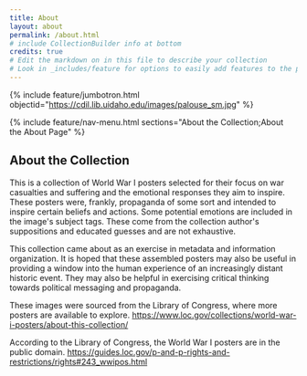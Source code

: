 ```yaml
---
title: About
layout: about
permalink: /about.html
# include CollectionBuilder info at bottom
credits: true
# Edit the markdown on in this file to describe your collection
# Look in _includes/feature for options to easily add features to the page
---
```


{% include feature/jumbotron.html objectid="https://cdil.lib.uidaho.edu/images/palouse_sm.jpg" %}

{% include feature/nav-menu.html sections="About the Collection;About the About Page" %}

## About the Collection

This is a collection of World War I posters selected for their focus on war casualties and suffering and the emotional responses they aim to inspire. These posters were, frankly, propaganda of some sort and intended to inspire certain beliefs and actions. Some potential emotions are included in the image's subject tags. These come from the collection author's suppositions and educated guesses and are not exhaustive.

This collection came about as an exercise in metadata and information organization. It is hoped that these assembled posters may also be useful in providing a window into the human experience of an increasingly distant historic event. They may also be helpful in exercising critical thinking towards political messaging and propaganda.

These images were sourced from the Library of Congress, where more posters are available to explore. <https://www.loc.gov/collections/world-war-i-posters/about-this-collection/>

According to the Library of Congress, the World War I posters are in the public domain. <https://guides.loc.gov/p-and-p-rights-and-restrictions/rights#243_wwipos.html>


